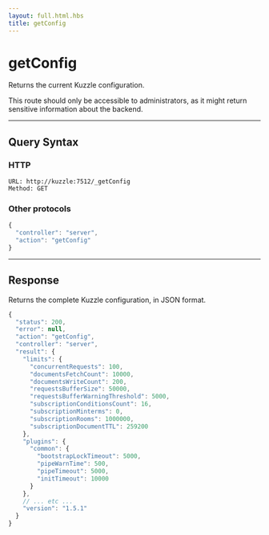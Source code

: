 ```yaml
---
layout: full.html.hbs
title: getConfig
---
```


# getConfig

Returns the current Kuzzle configuration.

This route should only be accessible to administrators, as it might return sensitive information about the backend.

---

## Query Syntax

### HTTP

```http
URL: http://kuzzle:7512/_getConfig
Method: GET
```

### Other protocols

```js
{
  "controller": "server",
  "action": "getConfig"
}
```

---

## Response

Returns the complete Kuzzle configuration, in JSON format.

```javascript
{
  "status": 200,                     
  "error": null,                     
  "action": "getConfig",
  "controller": "server",
  "result": {
    "limits": {
      "concurrentRequests": 100,
      "documentsFetchCount": 10000,
      "documentsWriteCount": 200,
      "requestsBufferSize": 50000,
      "requestsBufferWarningThreshold": 5000,
      "subscriptionConditionsCount": 16,
      "subscriptionMinterms": 0,
      "subscriptionRooms": 1000000,
      "subscriptionDocumentTTL": 259200
    },
    "plugins": {
      "common": {
        "bootstrapLockTimeout": 5000,
        "pipeWarnTime": 500,
        "pipeTimeout": 5000,
        "initTimeout": 10000
      }
    },
    // ... etc ...
    "version": "1.5.1"
  }
}
```
